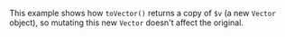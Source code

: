 This example shows how `toVector()` returns a copy of `$v` (a new `Vector` object), so mutating this new `Vector` doesn't affect the original.
